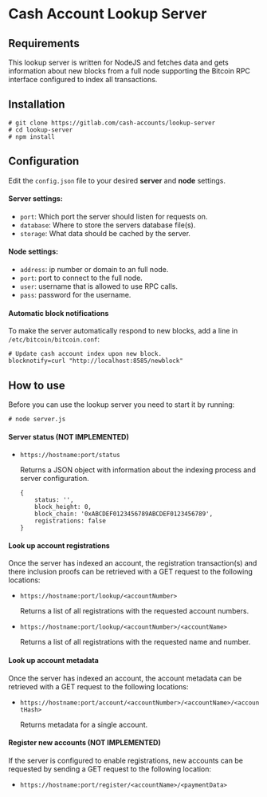 # Cash Account Lookup Server

## Requirements

This lookup server is written for NodeJS and fetches data and gets information about new blocks from a full node supporting the Bitcoin RPC interface configured to index all transactions.

## Installation

```
# git clone https://gitlab.com/cash-accounts/lookup-server
# cd lookup-server
# npm install
```

## Configuration

Edit the `config.json` file to your desired **server** and **node** settings.

#### Server settings:

* `port`: Which port the server should listen for requests on.
* `database`: Where to store the servers database file(s).
* `storage`: What data should be cached by the server.

#### Node settings:

* `address`: ip number or domain to an full node.
* `port`: port to connect to the full node.
* `user`: username that is allowed to use RPC calls.
* `pass`: password for the username.

#### Automatic block notifications

To make the server automatically respond to new blocks, add a line in `/etc/bitcoin/bitcoin.conf`:

```
# Update cash account index upon new block.
blocknotify=curl "http://localhost:8585/newblock"
```

## How to use

Before you can use the lookup server you need to start it by running:

```
# node server.js
```

#### Server status (NOT IMPLEMENTED)

* `https://hostname:port/status`

   Returns a JSON object with information about the indexing process and server configuration.
   
   ```
   {
       status: '',
       block_height: 0,
       block_chain: '0xABCDEF0123456789ABCDEF0123456789',
       registrations: false
   }
   ```


#### Look up account registrations

Once the server has indexed an account, the registration transaction(s) and there inclusion proofs can be retrieved with a GET request to the following locations:

* `https://hostname:port/lookup/<accountNumber>`

   Returns a list of all registrations with the requested account numbers.

* `https://hostname:port/lookup/<accountNumber>/<accountName>`

   Returns a list of all registrations with the requested name and number.


#### Look up account metadata

Once the server has indexed an account, the account metadata can be retrieved with a GET request to the following locations:

* `https://hostname:port/account/<accountNumber>/<accountName>/<accountHash>`

   Returns metadata for a single account.


#### Register new accounts (NOT IMPLEMENTED)

If the server is configured to enable registrations, new accounts can be requested by sending a GET request to the following location:

* `https://hostname:port/register/<accountName>/<paymentData>`